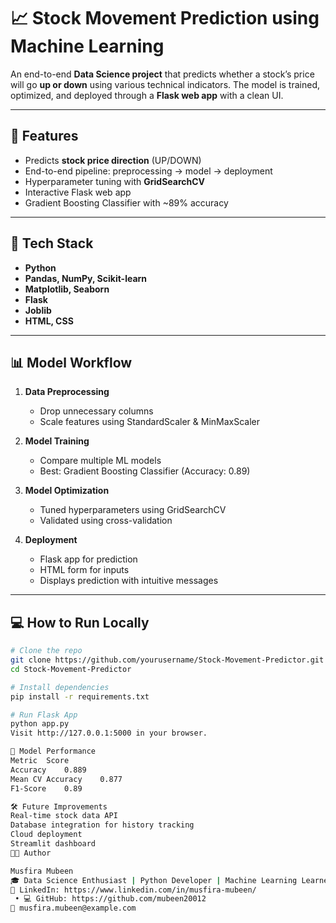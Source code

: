 # 📈 Stock Movement Prediction using Machine Learning

An end-to-end **Data Science project** that predicts whether a stock’s price will go **up or down** using various technical indicators. The model is trained, optimized, and deployed through a **Flask web app** with a clean UI.

---

## 🚀 Features
- Predicts **stock price direction** (UP/DOWN)
- End-to-end pipeline: preprocessing → model → deployment
- Hyperparameter tuning with **GridSearchCV**
- Interactive Flask web app
- Gradient Boosting Classifier with ~89% accuracy

---

## 🧰 Tech Stack
- **Python**
- **Pandas, NumPy, Scikit-learn**
- **Matplotlib, Seaborn**
- **Flask**
- **Joblib**
- **HTML, CSS**

---

## 📊 Model Workflow

1. **Data Preprocessing**
   - Drop unnecessary columns
   - Scale features using StandardScaler & MinMaxScaler

2. **Model Training**
   - Compare multiple ML models
   - Best: Gradient Boosting Classifier (Accuracy: 0.89)

3. **Model Optimization**
   - Tuned hyperparameters using GridSearchCV
   - Validated using cross-validation

4. **Deployment**
   - Flask app for prediction
   - HTML form for inputs
   - Displays prediction with intuitive messages

---

## 💻 How to Run Locally
```bash
# Clone the repo
git clone https://github.com/yourusername/Stock-Movement-Predictor.git
cd Stock-Movement-Predictor

# Install dependencies
pip install -r requirements.txt

# Run Flask App
python app.py
Visit http://127.0.0.1:5000 in your browser.

🧠 Model Performance
Metric	Score
Accuracy	0.889
Mean CV Accuracy	0.877
F1-Score	0.89

🛠 Future Improvements
Real-time stock data API
Database integration for history tracking
Cloud deployment
Streamlit dashboard
👩‍💻 Author

Musfira Mubeen
🎓 Data Science Enthusiast | Python Developer | Machine Learning Learner
🔗 LinkedIn: https://www.linkedin.com/in/musfira-mubeen/
 • 💻 GitHub: https://github.com/mubeen20012
📧 musfira.mubeen@example.com

